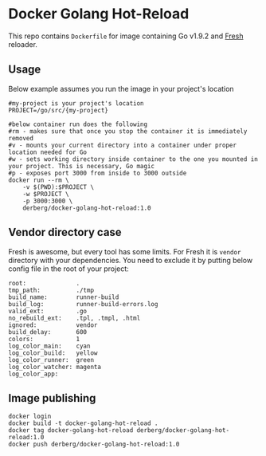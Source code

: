 # Docker Golang Hot-Reload

This repo contains `Dockerfile` for image containing Go v1.9.2 and [Fresh](https://github.com/pilu/fresh) reloader.

## Usage

Below example assumes you run the image in your project's location
```
#my-project is your project's location
PROJECT=/go/src/{my-project}

#below container run does the following
#rm - makes sure that once you stop the container it is immediately removed
#v - mounts your current directory into a container under proper location needed for Go
#w - sets working directory inside container to the one you mounted in your project. This is necessary, Go magic
#p - exposes port 3000 from inside to 3000 outside
docker run --rm \
    -v $(PWD):$PROJECT \
    -w $PROJECT \
    -p 3000:3000 \
    derberg/docker-golang-hot-reload:1.0
```

## Vendor directory case

Fresh is awesome, but every tool has some limits. For Fresh it is `vendor` directory with your dependencies. You need to exclude it by putting below config file in the root of your project:

```
root:              .
tmp_path:          ./tmp
build_name:        runner-build
build_log:         runner-build-errors.log
valid_ext:         .go 
no_rebuild_ext:    .tpl, .tmpl, .html
ignored:           vendor
build_delay:       600
colors:            1   
log_color_main:    cyan
log_color_build:   yellow
log_color_runner:  green
log_color_watcher: magenta
log_color_app:
```

## Image publishing

```
docker login
docker build -t docker-golang-hot-reload .
docker tag docker-golang-hot-reload derberg/docker-golang-hot-reload:1.0
docker push derberg/docker-golang-hot-reload:1.0
```